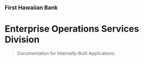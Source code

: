 ## <small>First Hawaiian Bank</small>
# Enterprise Operations Services Division
> Documentation for Internally-Built Applications.
